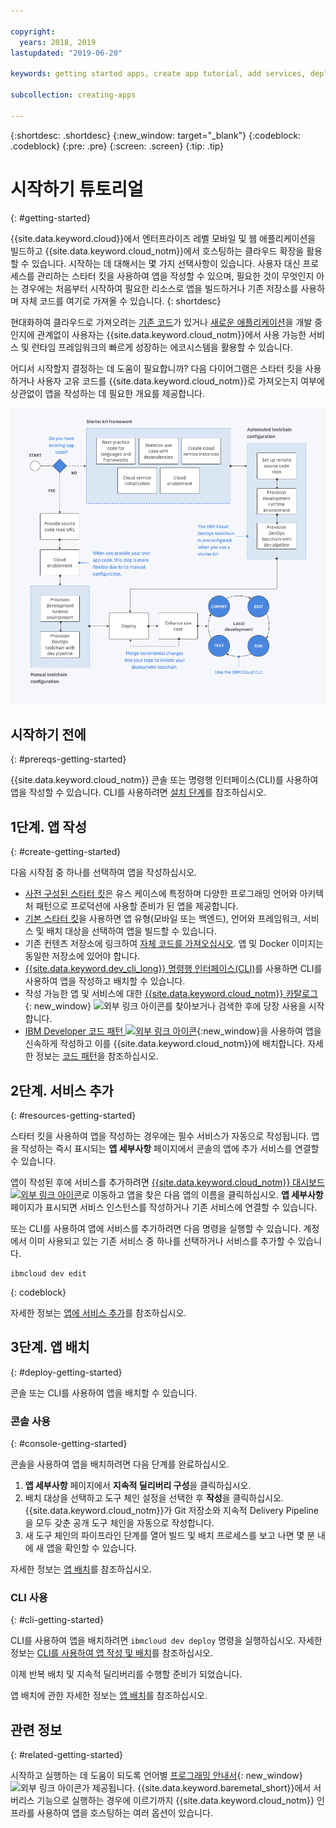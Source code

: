 ```yaml
---

copyright:
  years: 2018, 2019
lastupdated: "2019-06-20"

keywords: getting started apps, create app tutorial, add services, deploy apps, create app, app tutorial

subcollection: creating-apps

---
```


{:shortdesc: .shortdesc}
{:new_window: target="_blank"}
{:codeblock: .codeblock}
{:pre: .pre}
{:screen: .screen}
{:tip: .tip}

# 시작하기 튜토리얼
{: #getting-started}

{{site.data.keyword.cloud}}에서 엔터프라이즈 레벨 모바일 및 웹 애플리케이션을 빌드하고 {{site.data.keyword.cloud_notm}}에서 호스팅하는 클라우드 확장을 활용할 수 있습니다. 시작하는 데 대해서는 몇 가지 선택사항이 있습니다. 사용자 대신 프로세스를 관리하는 스타터 킷을 사용하여 앱을 작성할 수 있으며, 필요한 것이 무엇인지 아는 경우에는 처음부터 시작하여 필요한 리소스로 앱을 빌드하거나 기존 저장소를 사용하며 자체 코드를 여기로 가져올 수 있습니다.
{: shortdesc}

현대화하여 클라우드로 가져오려는 [기존 코드](/docs/apps/tutorials?topic=creating-apps-tutorial-byoc)가 있거나 [새로운 애플리케이션](/docs/apps/tutorials?topic=creating-apps-tutorial-starterkit)을 개발 중인지에 관계없이 사용자는 {{site.data.keyword.cloud_notm}}에서 사용 가능한 서비스 및 런타임 프레임워크의 빠르게 성장하는 에코시스템을 활용할 수 있습니다.

어디서 시작할지 결정하는 데 도움이 필요합니까? 다음 다이어그램은 스타터 킷을 사용하거나 사용자 고유 코드를 {{site.data.keyword.cloud_notm}}로 가져오는지 여부에 상관없이 앱을 작성하는 데 필요한 개요를 제공합니다.

![개발자 경험 개요](images/dev-journey.png "{{site.data.keyword.cloud_notm}}에서 앱 작성 개요")

## 시작하기 전에
{: #prereqs-getting-started}

{{site.data.keyword.cloud_notm}} 콘솔 또는 명령행 인터페이스(CLI)를 사용하여 앱을 작성할 수 있습니다. CLI를 사용하려면 [설치 단계](/docs/cli?topic=cloud-cli-getting-started)를 참조하십시오.

## 1단계. 앱 작성
{: #create-getting-started}

다음 시작점 중 하나를 선택하여 앱을 작성하십시오.

* [사전 구성된 스타터 킷](/docs/apps/tutorials?topic=creating-apps-tutorial-starterkit)은 유스 케이스에 특정하며 다양한 프로그래밍 언어와 아키텍처 패턴으로 프로덕션에 사용할 준비가 된 앱을 제공합니다.
* [기본 스타터 킷](/docs/apps/tutorials?topic=creating-apps-tutorial-scratch)을 사용하면 앱 유형(모바일 또는 백엔드), 언어와 프레임워크, 서비스 및 배치 대상을 선택하여 앱을 빌드할 수 있습니다.
* 기존 컨텐츠 저장소에 링크하여 [자체 코드를 가져오십시오](/docs/apps/tutorials?topic=creating-apps-tutorial-byoc). 앱 및 Docker 이미지는 동일한 저장소에 있어야 합니다.
* [{{site.data.keyword.dev_cli_long}} 명령행 인터페이스(CLI)](/docs/apps?topic=creating-apps-create-deploy-app-cli)를 사용하면 CLI를 사용하여 앱을 작성하고 배치할 수 있습니다.
* 작성 가능한 앱 및 서비스에 대한 [{{site.data.keyword.cloud_notm}} 카탈로그 ](https://{DomainName}/catalog){: new_window} ![외부 링크 아이콘](../icons/launch-glyph.svg "외부 링크 아이콘")를 찾아보거나 검색한 후에 당장 사용을 시작합니다.
* [IBM Developer 코드 패턴 ![외부 링크 아이콘](../icons/launch-glyph.svg "외부 링크 아이콘")](https://developer.ibm.com/patterns/){:new_window}을 사용하여 앱을 신속하게 작성하고 이를 {{site.data.keyword.cloud_notm}}에 배치합니다. 자세한 정보는 [코드 패턴](/docs/apps/tutorials?topic=creating-apps-tutorial-codepattern)을 참조하십시오.

## 2단계. 서비스 추가
{: #resources-getting-started}

스타터 킷을 사용하여 앱을 작성하는 경우에는 필수 서비스가 자동으로 작성됩니다. 앱을 작성하는 즉시 표시되는 **앱 세부사항** 페이지에서 콘솔의 앱에 추가 서비스를 연결할 수 있습니다.

앱이 작성된 후에 서비스를 추가하려면 [{{site.data.keyword.cloud_notm}} 대시보드 ![외부 링크 아이콘](../../icons/launch-glyph.svg "외부 링크 아이콘")](https://{DomainName})로 이동하고 앱을 찾은 다음 앱의 이름을 클릭하십시오. **앱 세부사항** 페이지가 표시되면 서비스 인스턴스를 작성하거나 기존 서비스에 연결할 수 있습니다.

또는 CLI를 사용하여 앱에 서비스를 추가하려면 다음 명령을 실행할 수 있습니다. 계정에서 이미 사용되고 있는 기존 서비스 중 하나를 선택하거나 서비스를 추가할 수 있습니다.
```
ibmcloud dev edit
```
{: codeblock}

자세한 정보는 [앱에 서비스 추가](/docs/apps?topic=creating-apps-add-resource)를 참조하십시오.

## 3단계. 앱 배치
{: #deploy-getting-started}

콘솔 또는 CLI를 사용하여 앱을 배치할 수 있습니다.

### 콘솔 사용
{: #console-getting-started}

콘솔을 사용하여 앱을 배치하려면 다음 단계를 완료하십시오.

1. **앱 세부사항** 페이지에서 **지속적 딜리버리 구성**을 클릭하십시오.
2. 배치 대상을 선택하고 도구 체인 설정을 선택한 후 **작성**을 클릭하십시오. {{site.data.keyword.cloud_notm}}가 Git 저장소와 지속적 Delivery Pipeline을 모두 갖춘 공개 도구 체인을 자동으로 작성합니다.
3. 새 도구 체인의 파이프라인 단계를 열어 빌드 및 배치 프로세스를 보고 나면 몇 분 내에 새 앱을 확인할 수 있습니다.

자세한 정보는 [앱 배치](/docs/apps?topic=creating-apps-deploying-apps)를 참조하십시오.

### CLI 사용
{: #cli-getting-started}

CLI를 사용하여 앱을 배치하려면 `ibmcloud dev deploy` 명령을 실행하십시오. 자세한 정보는 [CLI를 사용하여 앱 작성 및 배치](/docs/apps?topic=creating-apps-create-deploy-app-cli)를 참조하십시오.

이제 반복 배치 및 지속적 딜리버리를 수행할 준비가 되었습니다.

앱 배치에 관한 자세한 정보는 [앱 배치](/docs/apps?topic=creating-apps-deploying-apps)를 참조하십시오.

## 관련 정보
{: #related-getting-started}

시작하고 실행하는 데 도움이 되도록 언어별 [프로그래밍 안내서](https://{DomainName}/docs/home/build){: new_window} ![외부 링크 아이콘](../icons/launch-glyph.svg "외부 링크 아이콘")가 제공됩니다. {{site.data.keyword.baremetal_short}}에서 서버리스 기능으로 실행하는 경우에 이르기까지 {{site.data.keyword.cloud_notm}} 인프라를 사용하여 앱을 호스팅하는 여러 옵션이 있습니다.
